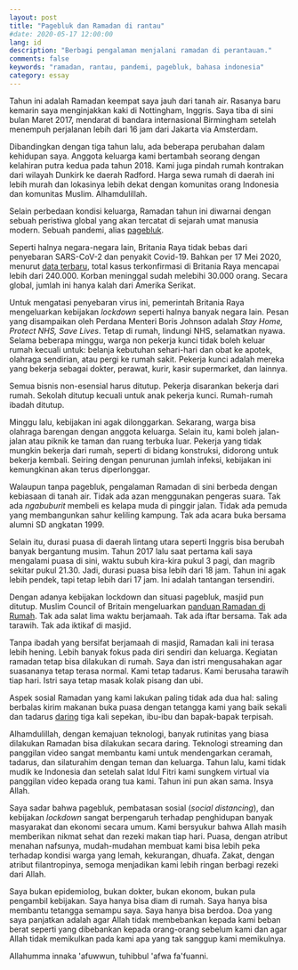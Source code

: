 ```yaml
---
layout: post
title: "Pagebluk dan Ramadan di rantau"
#date: 2020-05-17 12:00:00
lang: id
description: "Berbagi pengalaman menjalani ramadan di perantauan."
comments: false
keywords: "ramadan, rantau, pandemi, pagebluk, bahasa indonesia"
category: essay
---
```


Tahun ini adalah Ramadan keempat saya jauh dari tanah air. Rasanya baru kemarin saya menginjakkan kaki di Nottingham, Inggris. Saya tiba di sini bulan Maret 2017, mendarat di bandara internasional Birmingham setelah menempuh perjalanan lebih dari 16 jam dari Jakarta via Amsterdam.

Dibandingkan dengan tiga tahun lalu, ada beberapa perubahan dalam kehidupan saya. Anggota keluarga kami bertambah seorang dengan kelahiran putra kedua pada tahun 2018. Kami juga pindah rumah kontrakan dari wilayah Dunkirk ke daerah Radford. Harga sewa rumah di daerah ini lebih murah dan lokasinya lebih dekat dengan komunitas orang Indonesia dan komunitas Muslim. Alhamdulillah.

Selain perbedaan kondisi keluarga, Ramadan tahun ini diwarnai dengan sebuah peristiwa global yang akan tercatat di sejarah umat manusia modern. Sebuah pandemi, alias [pagebluk](https://kbbi.web.id/pagebluk). 

Seperti halnya negara-negara lain, Britania Raya tidak bebas dari penyebaran SARS-CoV-2 dan penyakit Covid-19. Bahkan per 17 Mei 2020, menurut [data terbaru](https://ourworldindata.org/coronavirus-uk?country=GBR), total kasus terkonfirmasi di Britania Raya mencapai lebih dari 240.000. Korban meninggal sudah melebihi 30.000 orang. Secara global, jumlah ini hanya kalah dari Amerika Serikat. 

Untuk mengatasi penyebaran virus ini, pemerintah Britania Raya mengeluarkan kebijakan _lockdown_ seperti halnya banyak negara lain. Pesan yang disampaikan oleh Perdana Menteri Boris Johnson adalah _Stay Home, Protect NHS, Save Lives_. Tetap di rumah, lindungi NHS, selamatkan nyawa. Selama beberapa minggu, warga non pekerja kunci tidak boleh keluar rumah kecuali untuk: belanja kebutuhan sehari-hari dan obat ke apotek, olahraga sendirian, atau pergi ke rumah sakit. Pekerja kunci adalah mereka yang bekerja sebagai dokter, perawat, kurir, kasir supermarket, dan lainnya.

Semua bisnis non-esensial harus ditutup. Pekerja disarankan bekerja dari rumah. Sekolah ditutup kecuali untuk anak pekerja kunci. Rumah-rumah ibadah ditutup.

Minggu lalu, kebijakan ini agak dilonggarkan. Sekarang, warga bisa olahraga barengan dengan anggota keluarga. Selain itu, kami boleh jalan-jalan atau piknik ke taman dan ruang terbuka luar. Pekerja yang tidak mungkin bekerja dari rumah, seperti di bidang konstruksi, didorong untuk bekerja kembali. Seiring dengan penurunan jumlah infeksi, kebijakan ini kemungkinan akan terus diperlonggar.

Walaupun tanpa pagebluk, pengalaman Ramadan di sini berbeda dengan kebiasaan di tanah air. Tidak ada azan menggunakan pengeras suara. Tak ada _ngabuburit_ membeli es kelapa muda di pinggir jalan. Tidak ada pemuda yang membangunkan sahur keliling kampung. Tak ada acara buka bersama alumni SD angkatan 1999.

Selain itu, durasi puasa di daerah lintang utara seperti Inggris bisa berubah banyak bergantung musim. Tahun 2017 lalu saat pertama kali saya mengalami puasa di sini, waktu subuh kira-kira pukul 3 pagi, dan magrib sekitar pukul 21.30. Jadi, durasi puasa bisa lebih dari 18 jam. Tahun ini agak lebih pendek, tapi tetap lebih dari 17 jam. Ini adalah tantangan tersendiri.

Dengan adanya kebijakan lockdown dan situasi pagebluk, masjid pun ditutup. Muslim Council of Britain mengeluarkan [panduan Ramadan di Rumah](https://mcb.org.uk/general/ramadan2020_guidance/). Tak ada salat lima waktu berjamaah. Tak ada iftar bersama. Tak ada tarawih. Tak ada iktikaf di masjid.

Tanpa ibadah yang bersifat berjamaah di masjid, Ramadan kali ini terasa lebih hening. Lebih banyak fokus pada diri sendiri dan keluarga. Kegiatan ramadan tetap bisa dilakukan di rumah. Saya dan istri mengusahakan agar suasananya tetap terasa normal. Kami tetap tadarus. Kami berusaha tarawih tiap hari. Istri saya tetap masak kolak pisang dan ubi.

Aspek sosial Ramadan yang kami lakukan paling tidak ada dua hal: saling berbalas kirim makanan buka puasa dengan tetangga kami yang baik sekali dan tadarus [daring](https://kbbi.web.id/daring) tiga kali sepekan, ibu-ibu dan bapak-bapak terpisah.

Alhamdulillah, dengan kemajuan teknologi, banyak rutinitas yang biasa dilakukan Ramadan bisa dilakukan secara daring. Teknologi streaming dan panggilan video sangat membantu kami untuk mendengarkan ceramah, tadarus, dan silaturahim dengan teman dan keluarga. Tahun lalu, kami tidak mudik ke Indonesia dan setelah salat Idul Fitri kami sungkem virtual via panggilan video kepada orang tua kami. Tahun ini pun akan sama. Insya Allah.

Saya sadar bahwa pagebluk, pembatasan sosial (_social distancing_), dan kebijakan _lockdown_ sangat berpengaruh terhadap penghidupan banyak masyarakat dan ekonomi secara umum. Kami bersyukur bahwa Allah masih memberikan nikmat sehat dan rezeki makan tiap hari. Puasa, dengan atribut menahan nafsunya, mudah-mudahan membuat kami bisa lebih peka terhadap kondisi warga yang lemah, kekurangan, dhuafa. Zakat, dengan atribut filantropinya, semoga menjadikan kami lebih ringan berbagi rezeki dari Allah. 

Saya bukan epidemiolog, bukan dokter, bukan ekonom, bukan pula pengambil kebijakan. Saya hanya bisa diam di rumah. Saya hanya bisa membantu tetangga semampu saya. Saya hanya bisa berdoa. Doa yang saya panjatkan adalah agar Allah tidak membebankan kepada kami beban berat seperti yang dibebankan kepada orang-orang sebelum kami dan agar Allah tidak memikulkan pada kami apa yang tak sanggup kami memikulnya.

Allahumma innaka 'afuwwun, tuhibbul 'afwa fa'fuanni.

